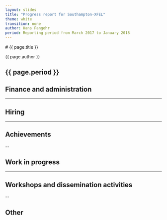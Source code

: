 ```yaml
---
layout: slides
title: "Progress report for Southampton-XFEL"
theme: white
transition: none
author: Hans Fangohr
period: Reporting period from March 2017 to January 2018
---
```


<section data-markdown data-separator="^---\n" data-separator-vertical="^--\n">
# {{ page.title }}

{{ page.author }}

{{ page.period }}
---

## Finance and administration



---
## Hiring


---
## Achievements




--
## Work in progress


---
## Workshops and dissemination activities


--
## Other



</section>